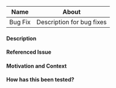 | Name    | About                     |
| ------- | ------------------------- |
| Bug Fix | Description for bug fixes |

#### Description

<!--- Describe what has changed -->

#### Referenced Issue

<!--- Please link to the issue here -->

#### Motivation and Context

<!--- Why is this change required? What problem does it solve? -->

#### How has this been tested?

<!--- Please mention if the tests passed / had to be updated -->
